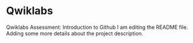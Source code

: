 # Qwiklabs
Qwiklabs Assessment: Introduction to Github
I am editing the README file. Adding some more details about the project description.
